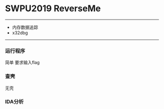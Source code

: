 # SWPU2019 ReverseMe

---

- 内存数据追踪
- x32dbg

---

### 运行程序

简单 要求输入flag



### 查壳

无壳



### IDA分析

